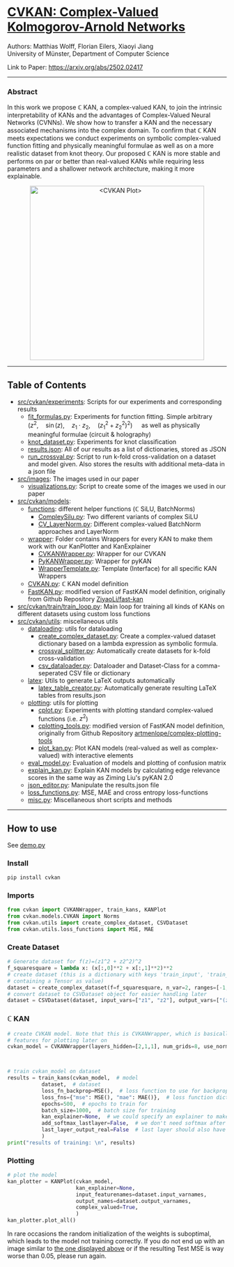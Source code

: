 # [CVKAN: Complex-Valued Kolmogorov-Arnold Networks](https://arxiv.org/abs/2502.02417)
Authors: Matthias Wolff, Florian Eilers, Xiaoyi Jiang \
University of Münster, Department of Computer Science

Link to Paper: https://arxiv.org/abs/2502.02417

---

### Abstract
In this work we propose $\mathbb{C}$ KAN, a complex-valued KAN, to join the intrinsic interpretability of KANs and the advantages of Complex-Valued Neural Networks (CVNNs). We show how to transfer a KAN and the necessary associated mechanisms into the complex domain. To confirm that $\mathbb{C}$ KAN meets expectations we conduct experiments on symbolic complex-valued function fitting and physically meaningful formulae as well as on a more realistic dataset from knot theory. Our proposed $\mathbb{C}$ KAN is more stable and performs on par or better than real-valued KANs while requiring less parameters and a shallower network architecture, making it more explainable.
<p align="center">
<img src="src/images/cvkan_sqsq_plot_withcolorbar.png" alt="<CVKAN Plot>" width="400"/>
</p>

---

## Table of Contents

- [src/cvkan/experiments](src/cvkan/experiments): Scripts for our experiments and corresponding results
  - [fit_formulas.py](src/cvkan/experiments/fit_formulas.py): Experiments for function fitting. Simple arbitrary $\left(z^2, \quad \sin(z), \quad z_1 \cdot z_2, \quad (z_1^2 + z_2^2)^2 \right)\quad$ as well as physically meaningful formulae (circuit & holography)
  - [knot_dataset.py](src/cvkan/experiments/knot_dataset.py): Experiments for knot classification
  - [results.json](src/cvkan/experiments/results.json): All of our results as a list of dictionaries, stored as JSON
  - [run_crossval.py](src/cvkan/experiments/run_crossval.py): Script to run k-fold cross-validation on a dataset and model given. Also stores the results with additional meta-data in a json file
- [src/images](src/images): The images used in our paper
  - [visualizations.py](src/images/visualizations.py): Script to create some of the images we used in our paper
- [src/cvkan/models](src/cvkan/models):
  - [functions](src/cvkan/models/functions): different helper functions ($\mathbb{C}$ SiLU, BatchNorms)
    - [CompleySilu.py](src/cvkan/models/functions/ComplexSilu.py): Two different variants of complex SiLU
    - [CV_LayerNorm.py](src/cvkan/models/functions/CV_LayerNorm.py): Different complex-valued BatchNorm approaches and LayerNorm
  - [wrapper](src/cvkan/models/wrapper): Folder contains Wrappers for every KAN to make them work with our KanPlotter and KanExplainer
    - [CVKANWrapper.py](src/cvkan/models/wrapper/CVKANWrapper.py): Wrapper for our CVKAN
    - [PyKANWrapper.py](src/cvkan/models/wrapper/PyKANWrapper.py): Wrapper for pyKAN
    - [WrapperTemplate.py](src/cvkan/models/wrapper/WrapperTemplate.py): Template (Interface) for all specific KAN Wrappers
  - [CVKAN.py](src/cvkan/models/CVKAN.py): $\mathbb{C}$ KAN model definition
  - [FastKAN.py](src/cvkan/models/FastKAN.py): modified version of FastKAN model definition, originally from Github Repository [ZiyaoLi/fast-kan](https://github.com/ZiyaoLi/fast-kan/blob/master/fastkan/fastkan.py)
- [src/cvkan/train/train_loop.py](src/cvkan/train/train_loop.py): Main loop for training all kinds of KANs on different datasets using custom loss functions
- [src/cvkan/utils](src/cvkan/utils): miscellaneous utils
  - [dataloading](src/cvkan/utils/dataloading): utils for dataloading
    - [create_complex_dataset.py](src/cvkan/utils/dataloading/create_complex_dataset.py): Create a complex-valued dataset dictionary based on a lambda expression as symbolic formula.
    - [crossval_splitter.py](src/cvkan/utils/dataloading/crossval_splitter.py): Automatically create datasets for k-fold cross-validation
    - [csv_dataloader.py](src/cvkan/utils/dataloading/csv_dataloader.py): Dataloader and Dataset-Class for a comma-seperated CSV file or dictionary
  - [latex](src/cvkan/utils/latex): Utils to generate LaTeX outputs automatically
    - [latex_table_creator.py](src/cvkan/utils/latex/latex_table_creator.py): Automatically generate resulting LaTeX tables from results.json
  - [plotting](src/cvkan/utils/plotting): utils for plotting
    - [cplot.py](src/cvkan/utils/plotting/cplot.py): Experiments with plotting standard complex-valued functions (i.e. $z^2$)
    - [cplotting_tools.py](src/cvkan/utils/plotting/cplotting_tools.py): modified version of FastKAN model definition, originally from Github Repository [artmenlope/complex-plotting-tools](https://github.com/artmenlope/complex-plotting-tools/blob/master/cplotting_tools.py)
    - [plot_kan.py](src/cvkan/utils/plotting/plot_kan.py): Plot KAN models (real-valued as well as complex-valued) with interactive elements
  - [eval_model.py](src/cvkan/utils/eval_model.py): Evaluation of models and plotting of confusion matrix
  - [explain_kan.py](src/cvkan/utils/explain_kan.py): Explain KAN models by calculating edge relevance scores in the same way as Ziming Liu's pyKAN 2.0
  - [json_editor.py](src/cvkan/utils/json_editor.py): Manipulate the results.json file
  - [loss_functions.py](src/cvkan/utils/loss_functions.py): MSE, MAE and cross entropy loss-functions
  - [misc.py](src/cvkan/utils/misc.py): Miscellaneous short scripts and methods


---

## How to use
See [demo.py](demo.py)
### Install
```bash
pip install cvkan
```
### Imports
```python
from cvkan import CVKANWrapper, train_kans, KANPlot
from cvkan.models.CVKAN import Norms
from cvkan.utils import create_complex_dataset, CSVDataset
from cvkan.utils.loss_functions import MSE, MAE
```
### Create Dataset
```python
# Generate dataset for f(z)=(z1^2 + z2^2)^2
f_squaresquare = lambda x: (x[:,0]**2 + x[:,1]**2)**2
# create dataset (this is a dictionary with keys 'train_input', 'train_label', 'test_input' and 'test_label', each
# containing a Tensor as value)
dataset = create_complex_dataset(f=f_squaresquare, n_var=2, ranges=[-1,1], train_num=5000, test_num=1000)
# convert dataset to CSVDataset object for easier handling later
dataset = CSVDataset(dataset, input_vars=["z1", "z2"], output_vars=["(z1^2 + z2^2)^2"], categorical_vars=[])
```

### $\mathbb{C}$ KAN
````python
# create CVKAN model. Note that this is CVKANWrapper, which is basically the same as CVKAN but with additional
# features for plotting later on
cvkan_model = CVKANWrapper(layers_hidden=[2,1,1], num_grids=8, use_norm=Norms.BatchNorm, grid_mins=-2, grid_maxs=2, csilu_type="complex_weight")



# train cvkan_model on dataset
results = train_kans(cvkan_model,  # model
           dataset,  # dataset
           loss_fn_backprop=MSE(),  # loss function to use for backpropagation
           loss_fns={"mse": MSE(), "mae": MAE()},  # loss function dictionary to evaluate the model on
           epochs=500,  # epochs to train for
           batch_size=1000,  # batch size for training
           kan_explainer=None,  # we could specify an explainer to make edge's transparency represent edge's relevance
           add_softmax_lastlayer=False,  # we don't need softmax after last layer (as we are doing regression)
           last_layer_output_real=False  # last layer should also have complex-valued output (regression)
           )
print("results of training: \n", results)
````
### Plotting
```python
# plot the model
kan_plotter = KANPlot(cvkan_model,
                      kan_explainer=None,
                      input_featurenames=dataset.input_varnames,
                      output_names=dataset.output_varnames,
                      complex_valued=True,
                      )
kan_plotter.plot_all()
```
In rare occasions the random initialization of the weights is suboptimal, which leads to the model not training correctly. If you do not end up with an image similar to [the one displayed above](/src/images/cvkan_sqsq_plot_withcolorbar.png) or if the resulting Test MSE is way worse than 0.05, please run again.